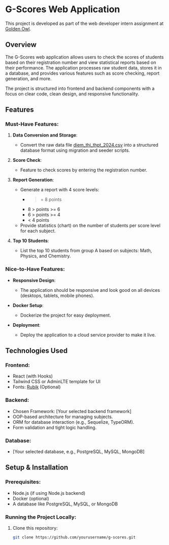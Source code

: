 # G-Scores Web Application

This project is developed as part of the web developer intern assignment at [Golden Owl](https://goldenowl.asia).

## Overview

The G-Scores web application allows users to check the scores of students based on their registration number and view statistical reports based on their performance. The application processes raw student data, stores it in a database, and provides various features such as score checking, report generation, and more.

The project is structured into frontend and backend components with a focus on clear code, clean design, and responsive functionality.

## Features

### Must-Have Features:
1. **Data Conversion and Storage**: 
   - Convert the raw data file [diem_thi_thpt_2024.csv](./dataset/diem_thi_thpt_2024.csv) into a structured database format using migration and seeder scripts.
   
2. **Score Check**:
   - Feature to check scores by entering the registration number.
   
3. **Report Generation**:
   - Generate a report with 4 score levels: 
     - >= 8 points
     - 8 > points >= 6
     - 6 > points >= 4
     - < 4 points
   - Provide statistics (chart) on the number of students per score level for each subject.
   
4. **Top 10 Students**:
   - List the top 10 students from group A based on subjects: Math, Physics, and Chemistry.

### Nice-to-Have Features:
- **Responsive Design**: 
   - The application should be responsive and look good on all devices (desktops, tablets, mobile phones).
   
- **Docker Setup**:
   - Dockerize the project for easy deployment.

- **Deployment**:
   - Deploy the application to a cloud service provider to make it live.

## Technologies Used

### Frontend:
- React (with Hooks)
- Tailwind CSS or AdminLTE template for UI
- Fonts: [Rubik](https://fonts.google.com/specimen/Rubik?query=Rubik) (Optional)

### Backend:
- Chosen Framework: [Your selected backend framework]
- OOP-based architecture for managing subjects.
- ORM for database interaction (e.g., Sequelize, TypeORM).
- Form validation and tight logic handling.

### Database:
- [Your selected database, e.g., PostgreSQL, MySQL, MongoDB]

## Setup & Installation

### Prerequisites:
- Node.js (if using Node.js backend)
- Docker (optional)
- A database like PostgreSQL, MySQL, or MongoDB

### Running the Project Locally:

1. Clone this repository:

   ```bash
   git clone https://github.com/yourusername/g-scores.git
